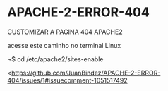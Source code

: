 # APACHE-2-ERROR-404
CUSTOMIZAR A PAGINA 404 APACHE2

acesse este caminho no terminal Linux

~$ cd  /etc/apache2/sites-enable

<https://github.com/JuanBindez/APACHE-2-ERROR-404/issues/1#issuecomment-1051517492
